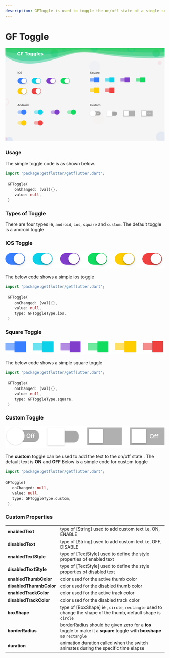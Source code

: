 ```yaml
---
description: GFToggle is used to toggle the on/off state of a single setting.
---
```


# GF Toggle

![GF Toggle](.gitbook/assets/toggles-2x.png)

### Usage

The simple toggle code is as shown below.

```dart
import 'package:getflutter/getflutter.dart';

 GFToggle(
    onChanged: (val){},
    value: null,
 )
```

### Types of Toggle

There are four types ie, `android`, `ios`, `square` and `custom`. The default toggle is a android toggle

###  IOS Toggle

![IOS Toggle](.gitbook/assets/ios.png)

The below code shows a simple ios toggle

```dart
import 'package:getflutter/getflutter.dart';

 GFToggle(
    onChanged: (val){},
    value: null,
    type: GFToggleType.ios,
 )
```

### Square Toggle

![Square Toggle](.gitbook/assets/square.png)



The below code shows a simple square toggle

```dart
import 'package:getflutter/getflutter.dart';

 GFToggle(
    onChanged: (val){},
    value: null,
    type: GFToggleType.square,
 )
```

### Custom Toggle

![Custom Toggle](.gitbook/assets/custom-2.png)

The **custom** toggle can be used to add the text to the on/off state . The default text is **ON** and **OFF** Below is a simple code for custom toggle

```dart
import 'package:getflutter/getflutter.dart';

GFToggle(
   onChanged: null,
   value: null,
   type: GFToggleType.custom,
 ),
```

### Custom Properties

|  |  |
| :--- | :--- |
| **enabledText** | type of \[String\] used to add custom text i.e, ON, ENABLE |
| **disabledText** | type of \[String\] used to add custom text i.e, OFF, DISABLE |
| **enabledTextStyle** | type of \[TextStyle\] used to define the style properties of enabled text |
| **disabledTextStyle** | type of \[TextStyle\] used to define the style properties of disabled text |
| **enabledThumbColor** | color used for the active thumb color |
| **disabledThumnbColor** | color used for the disabled thumb color |
| **enabledTrackColor** | color used for the active track color |
| **disabledTrackColor** | color used for the disabled track color |
| **boxShape** | type of \[BoxShape\] ie , `circle`, `rectangle` used to change the shape of the thumb, default shape is `circle` |
| **borderRadius** | borderRadius should be given zero for a **ios** toggle to make it a **square** toggle with **boxshape** as `rectangle` |
| **duration** | animation duration called when the switch animates during the specific time elapse |

